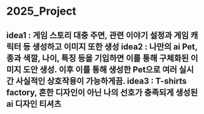 # 2025_Project

idea1 : 게임 스토리 대충 주면, 관련 이야기 설정과 게임 캐릭터 등 생성하고 이미지 또한 생성
idea2 : 나만의 ai Pet, 종과 색깔, 나이, 특징 등을 기입하면 이를 통해 구체화된 이미지 도안 생성. 이후 이를 통해 생성한 Pet으로 여러 실시간 사실적인 상호작용이 가능하게끔.
idea3 : T-shirts factory, 흔한 디자인이 아닌 나의 선호가 충족되게 생성된 ai 디자인 티셔츠
---

